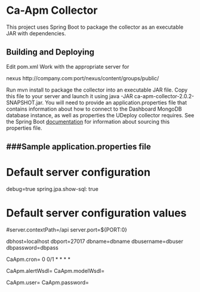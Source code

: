 Ca-Apm Collector
=================

This project uses Spring Boot to package the collector as an executable JAR with dependencies.

Building and Deploying
--------------------------------------

Edit pom.xml
Work with the appropriate server for

 <repository>
      <id>nexus</id>
      <url>http://company.com:port/nexus/content/groups/public/</url>
    </repository>
  </repositories>
  

Run mvn install to package the collector into an executable JAR file. Copy this file to your server and launch it using
java -JAR ca-apm-collector-2.0.2-SNAPSHOT.jar. You will need to provide an application.properties file that contains information about how
to connect to the Dashboard MongoDB database instance, as well as properties the UDeploy collector requires. See
the Spring Boot [documentation](http://docs.spring.io/spring-boot/docs/current-SNAPSHOT/reference/htmlsingle/#boot-features-external-config-application-property-files)
for information about sourcing this properties file.



###Sample application.properties file
--------------------------------------

# Default server configuration
debug=true
spring.jpa.show-sql: true
# Default server configuration values

#server.contextPath=/api
server.port=${PORT:0}

dbhost=localhost
dbport=27017
dbname=dbname
dbusername=dbuser
dbpassword=dbpass

CaApm.cron= 0 0/1 * * * *

CaApm.alertWsdl=
CaApm.modelWsdl=

CaApm.user=
CaApm.password=